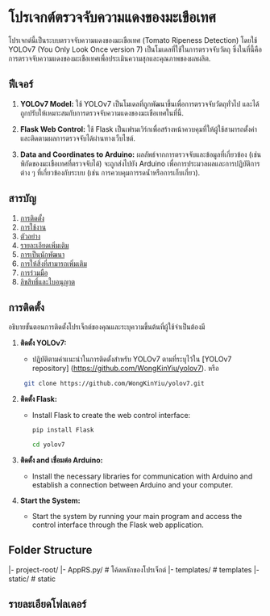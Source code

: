 # โปรเจกต์ตรวจจับความแดงของมะเขือเทศ

โปรเจกต์นี้เป็นระบบตรวจจับความแดงของมะเขือเทศ (Tomato Ripeness Detection) โดยใช้ YOLOv7 (You Only Look Once version 7) เป็นโมเดลที่ใช้ในการตรวจจับวัตถุ ซึ่งในที่นี้คือการตรวจจับความแดงของมะเขือเทศเพื่อประเมินความสุกและคุณภาพของผลผลิต.

## ฟีเจอร์

1. **YOLOv7 Model:** ใช้ YOLOv7 เป็นโมเดลที่ถูกพัฒนาขึ้นเพื่อการตรวจจับวัตถุทั่วไป และได้ถูกปรับให้เหมาะสมกับการตรวจจับความแดงของมะเขือเทศในที่นี้.

2. **Flask Web Control:** ใช้ Flask เป็นเฟรมเวิร์กเพื่อสร้างหน้าควบคุมที่ให้ผู้ใช้สามารถตั้งค่าและติดตามผลการตรวจจับได้ผ่านทางเว็บไซต์.

3. **Data and Coordinates to Arduino:** ผลลัพธ์จากการตรวจจับและข้อมูลที่เกี่ยวข้อง (เช่น พิกัดของมะเขือเทศที่ตรวจจับได้) จะถูกส่งไปยัง Arduino เพื่อการประมวลผลและการปฏิบัติการต่าง ๆ ที่เกี่ยวข้องกับระบบ (เช่น การควบคุมการรดน้ำหรือการเก็บเกี่ยว).

## สารบัญ

1. [การติดตั้ง](#การติดตั้ง)
2. [การใช้งาน](#การใช้งาน)
3. [ตัวอย่าง](#ตัวอย่าง)
4. [รายละเอียดเพิ่มเติม](#รายละเอียดเพิ่มเติม)
5. [การเป็นนักพัฒนา](#การเป็นนักพัฒนา)
6. [การให้สิ่งที่สามารถเพิ่มเติม](#การให้สิ่งที่สามารถเพิ่มเติม)
7. [การร่วมมือ](#การร่วมมือ)
8. [ลิขสิทธิ์และใบอนุญาต](#ลิขสิทธิ์และใบอนุญาต)

## การติดตั้ง

อธิบายขั้นตอนการติดตั้งโปรเจ็กต์ของคุณและระบุความขึ้นต้นที่ผู้ใช้จำเป็นต้องมี

1. **ติดตั้ง YOLOv7:**

   - ปฏิบัติตามคำแนะนำในการติดตั้งสำหรับ YOLOv7 ตามที่ระบุไว้ใน [YOLOv7 repository]  (https://github.com/WongKinYiu/yolov7). หรือ
  
     
    ```bash
     git clone https://github.com/WongKinYiu/yolov7.git
     ```

2. **ติดตั้ง Flask:**

   - Install Flask to create the web control interface:
     ```bash
     pip install Flask
     ```

     ```bash
     cd yolov7
     ```
     

3. **ติดตั้ง and เชื่อมต่อ Arduino:**

   - Install the necessary libraries for communication with Arduino and establish a connection between Arduino and your computer.

4. **Start the System:**
   - Start the system by running your main program and access the control interface through the Flask web application.

## Folder Structure

|- project-root/
  |- AppRS.py/ # โค้ดหลักของโปรเจ็กต์
  |- templates/ # templates
  |- static/ # static


## รายละเอียดโฟลเดอร์
